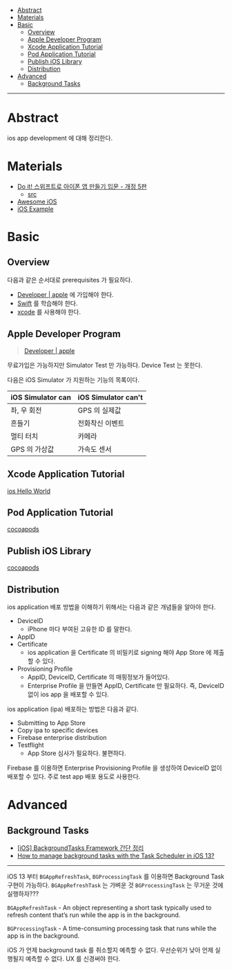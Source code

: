 - [Abstract](#abstract)
- [Materials](#materials)
- [Basic](#basic)
  - [Overview](#overview)
  - [Apple Developer Program](#apple-developer-program)
  - [Xcode Application Tutorial](#xcode-application-tutorial)
  - [Pod Application Tutorial](#pod-application-tutorial)
  - [Publish iOS Library](#publish-ios-library)
  - [Distribution](#distribution)
- [Advanced](#advanced)
  - [Background Tasks](#background-tasks)

----

# Abstract

ios app development 에 대해 정리한다.

# Materials

* [ Do it! 스위프트로 아이폰 앱 만들기 입문 - 개정 5판](http://www.yes24.com/Product/Goods/96825837)
  * [src](https://github.com/doitswift/example)
* [Awesome iOS](https://github.com/vsouza/awesome-ios)
* [iOS Example](https://iosexample.com/)

# Basic

## Overview

다음과 같은 순서대로 prerequisites 가 필요하다.

* [Developer | apple](https://developer.apple.com/account/) 에 가입해야 한다.
* [Swift](/swift/README.md) 를 학습해야 한다.
* [xcode](/xcode/README.md) 를 사용해야 한다.

## Apple Developer Program

> [Developer | apple](https://developer.apple.com/account/)

무료가입은 가능하지만 Simulator Test 만 가능하다. Device Test 는 못한다.

다음은 iOS Simulator 가 지원하는 기능의 목록이다. 

| iOS Simulator can | iOS Simulator can't |
|---|---|
| 좌, 우 회전 | GPS 의 실제값 |
| 흔들기 | 전화착신 이벤트 |
| 멀티 터치 | 카메라 |
| GPS 의 가상값 | 가속도 센서 |

## Xcode Application Tutorial

[ios Hello World](iosappdevelopment_helloworld.md)

## Pod Application Tutorial

[cocoapods](/cocoapods/README.md#using-pod-application-create)

## Publish iOS Library

[cocoapods](/cocoapods/README.md#using-pod-lib-create)

## Distribution

ios application 배포 방법을 이해하기 위해서는 다음과 같은 개념들을 알아야 한다.

* DeviceID
  * iPhone 마다 부여된 고유한 ID 를 말한다.
* AppID
* Certificate
  * ios application 을 Certificate 의 비밀키로 signing 해야 App Store 에 제출할
    수 있다. 
* Provisioning Profile
  * AppID, DeviceID, Certificate 의 매핑정보가 들어있다.
  * Enterprise Profile 을 만들면 AppID, Certificate 만 필요하다. 즉, DeviceID
    없이 ios app 을 배포할 수 있다.

ios application (ipa) 배포하는 방법은 다음과 같다.

* Submitting to App Store 
* Copy ipa to specific devices
* Firebase enterprise distribution
* Testflight
  * App Store 심사가 필요하다. 불편하다.

Firebase 를 이용하면 Enterprise Provisioning Profile 을 생성하여 DeviceID 없이
배포할 수 있다. 주로 test app 배포 용도로 사용한다.

# Advanced

## Background Tasks

* [[iOS] BackgroundTasks Framework 간단 정리](https://lemon-dev.tistory.com/entry/iOS-BackgroundTask-Framework-%EA%B0%84%EB%8B%A8-%EC%A0%95%EB%A6%AC)
* [How to manage background tasks with the Task Scheduler in iOS 13?](https://snow.dog/blog/how-to-manage-background-tasks-with-the-task-scheduler-in-ios-13)

----

iOS 13 부터 `BGAppRefreshTask`, `BGProcessingTask` 를 이용하면 Background Task 구현이 가능하다. `BGAppRefreshTask` 는 가벼운 것 `BGProcessingTask` 는 무거운 것에 실행하자???

`BGAppRefreshTask` - An object representing a short task typically used to refresh content that’s run while the app is in the background.

`BGProcessingTask` - A time-consuming processing task that runs while the app is in the background.

iOS 가 언제 background task 를 취소할지 예측할 수 없다. 우선순위가 낮아 언제 실행될지 예측할 수 없다. UX 를 신경써야 한다.
